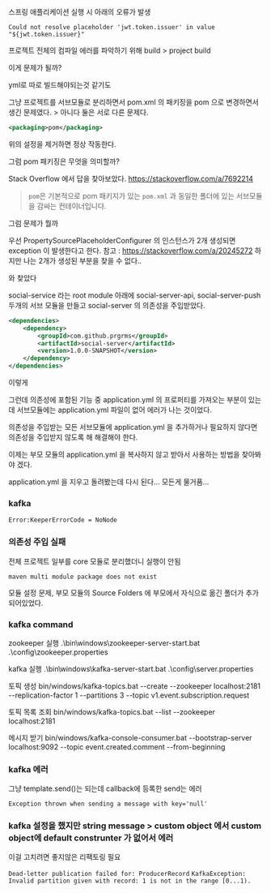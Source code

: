 스프링 애플리케이션 실행 시 아래의 오류가 발생

```
Could not resolve placeholder 'jwt.token.issuer' in value "${jwt.token.issuer}"
```

프로젝트 전체의 컴파일 에러를 파악하기 위해 build > project build

이게 문제가 될까?

yml로 따로 빌드해야되는것 같기도

그냥 프로젝트를 서브모듈로 분리하면서 pom.xml 의 패키징을 pom 으로 변경하면서 생긴 문제였다. > 아니다 둘은 서로 다른 문제다.

```xml
<packaging>pom</packaging>
```

위의 설정을 제거하면 정상 작동한다.

그럼 pom 패키징은 무엇을 의미할까?

Stack Overflow 에서 답을 찾아보았다. https://stackoverflow.com/a/7692214

> `pom`은 기본적으로 pom 패키지가 있는 `pom.xml` 과 동일한 폴더에 있는 서브모듈을 감싸는 컨테이너입니다.

그럼 문제가 뭘까

우선 PropertySourcePlaceholderConfigurer 의 인스턴스가 2개 생성되면 exception 이 발생한다고 한다. 참고 : https://stackoverflow.com/a/20245272 하지만 나는 2개가 생성된 부분을 찾을 수 없다..

와 찾았다

social-service 라는 root module 아래에 social-server-api, social-server-push 두개의 서브 모듈을 만들고 social-server 의 의존성을 주입받았다.

```xml
<dependencies>
    <dependency>
        <groupId>com.github.prgrms</groupId>
        <artifactId>social-server</artifactId>
        <version>1.0.0-SNAPSHOT</version>
    </dependency>
</dependencies>
```
이렇게

그런데 의존성에 포함된 기능 중 application.yml 의 프로퍼티를 가져오는 부분이 있는데 서브모듈에는 application.yml 파일이 없어 에러가 나는 것이었다.

의존성을 주입받는 모든 서브모듈에 application.yml 을 추가하거나 필요하지 않다면 의존성을 주입받지 않도록 해 해결해야 한다.

이제는 부모 모듈의 application.yml 을 복사하지 않고 받아서 사용하는 방법을 찾아봐야 겠다.

application.yml 을 지우고 돌려봤는데 다시 된다... 모든게 물거품...

### kafka

`Error:KeeperErrorCode = NoNode`

### 의존성 주입 실패

전체 프로젝트 일부를 core 모듈로 분리했더니 실행이 안됨

`maven multi module package does not exist`

모듈 설정 문제, 부모 모듈의 Source Folders 에 부모에서 자식으로 옮긴 폴더가 추가되어있었다.

### kafka command

zookeeper 실행
.\bin\windows\zookeeper-server-start.bat .\config\zookeeper.properties

kafka 실행
.\bin\windows\kafka-server-start.bat .\config\server.properties

토픽 생성
bin/windows/kafka-topics.bat --create --zookeeper localhost:2181 --replication-factor 1 --partitions 3 --topic v1.event.subscription.request

토픽 목록 조회
bin/windows/kafka-topics.bat --list --zookeeper localhost:2181

메시지 받기
bin/windows/kafka-console-consumer.bat --bootstrap-server localhost:9092 --topic event.created.comment --from-beginning

### kafka 에러

그냥 template.send()는 되는데 callback에 등록한 send는 에러

`Exception thrown when sending a message with key='null'`

### kafka 설정을 했지만 string message > custom object 에서 custom object에 default construnter 가 없어서 에러

이걸 고치려면 좋지않은 리팩토링 필요

`Dead-letter publication failed for: ProducerRecord`
`KafkaException: Invalid partition given with record: 1 is not in the range [0...1).`